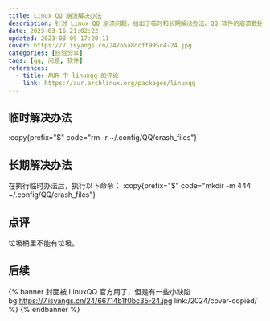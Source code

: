 ```yaml
---
title: Linux QQ 崩溃解决办法
description: 针对 Linux QQ 崩溃问题，给出了临时和长期解决办法。QQ 软件的崩溃数据会影响其正常运行。
date: 2023-03-16 21:02:22
updated: 2023-08-09 17:20:11
cover: https://7.isyangs.cn/24/65a8dcff995c4-24.jpg
categories: [经验分享]
tags: [qq, 问题, 软件]
references:
  - title: AUR 中 linuxqq 的评论
    link: https://aur.archlinux.org/packages/linuxqq
---
```


## 临时解决办法

:copy{prefix="$" code="rm -r ~/.config/QQ/crash_files"}

## 长期解决办法

在执行临时办法后，执行以下命令：
:copy{prefix="$" code="mkdir -m 444 ~/.config/QQ/crash_files"}

## 点评

垃圾桶里不能有垃圾。

## 后续

{% banner 封面被 LinuxQQ 官方用了，但是有一些小缺陷
   bg:https://7.isyangs.cn/24/66714b1f0bc35-24.jpg
   link:/2024/cover-copied/
 %}
{% endbanner %}
